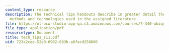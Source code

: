 ```yaml
---
content_type: resource
description: The Technical Tips handouts describe in greater detail the experimental
  methods and technologies used in the assigned literature.
file: https://ol-ocw-studio-app-qa.s3.amazonaws.com/courses/7-340-ubiquitination-the-proteasome-and-human-disease-fall-2004/723a2cee52a06902083ba8facd258600_tech_tips_s11.pdf
file_type: application/pdf
resourcetype: Document
title: tech_tips_s11.pdf
uid: 723a2cee-52a0-6902-083b-a8facd258600
---
```

